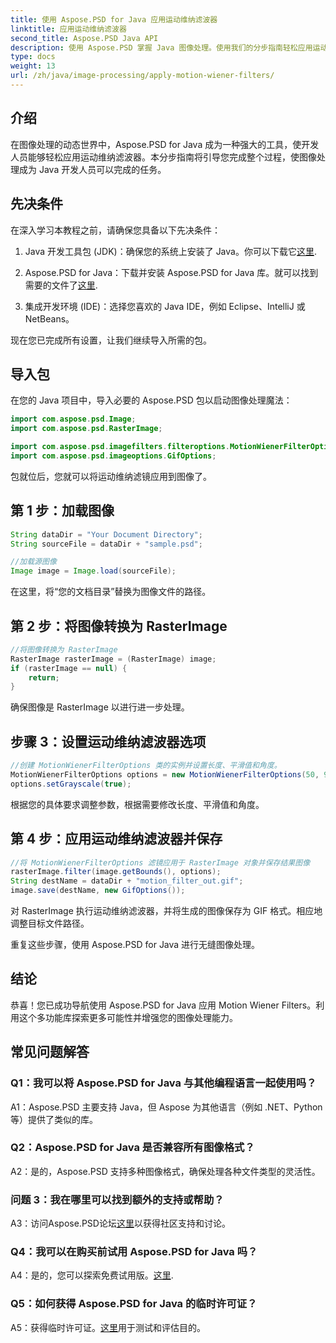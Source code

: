 ```yaml
---
title: 使用 Aspose.PSD for Java 应用运动维纳滤波器
linktitle: 应用运动维纳滤波器
second_title: Aspose.PSD Java API
description: 使用 Aspose.PSD 掌握 Java 图像处理。使用我们的分步指南轻松应用运动维纳滤波器。
type: docs
weight: 13
url: /zh/java/image-processing/apply-motion-wiener-filters/
---
```

## 介绍

在图像处理的动态世界中，Aspose.PSD for Java 成为一种强大的工具，使开发人员能够轻松应用运动维纳滤波器。本分步指南将引导您完成整个过程，使图像处理成为 Java 开发人员可以完成的任务。

## 先决条件

在深入学习本教程之前，请确保您具备以下先决条件：

1.  Java 开发工具包 (JDK)：确保您的系统上安装了 Java。你可以下载它[这里](https://www.oracle.com/java/technologies/javase-downloads.html).

2. Aspose.PSD for Java：下载并安装 Aspose.PSD for Java 库。就可以找到需要的文件了[这里](https://releases.aspose.com/psd/java/).

3. 集成开发环境 (IDE)：选择您喜欢的 Java IDE，例如 Eclipse、IntelliJ 或 NetBeans。

现在您已完成所有设置，让我们继续导入所需的包。

## 导入包

在您的 Java 项目中，导入必要的 Aspose.PSD 包以启动图像处理魔法：

```java
import com.aspose.psd.Image;
import com.aspose.psd.RasterImage;

import com.aspose.psd.imagefilters.filteroptions.MotionWienerFilterOptions;
import com.aspose.psd.imageoptions.GifOptions;
```

包就位后，您就可以将运动维纳滤镜应用到图像了。

## 第 1 步：加载图像

```java
String dataDir = "Your Document Directory";
String sourceFile = dataDir + "sample.psd";

//加载源图像
Image image = Image.load(sourceFile);
```

在这里，将“您的文档目录”替换为图像文件的路径。

## 第 2 步：将图像转换为 RasterImage

```java
//将图像转换为 RasterImage
RasterImage rasterImage = (RasterImage) image;
if (rasterImage == null) {
    return;
}
```

确保图像是 RasterImage 以进行进一步处理。

## 步骤 3：设置运动维纳滤波器选项

```java
//创建 MotionWienerFilterOptions 类的实例并设置长度、平滑值和角度。
MotionWienerFilterOptions options = new MotionWienerFilterOptions(50, 9, 90);
options.setGrayscale(true);
```

根据您的具体要求调整参数，根据需要修改长度、平滑值和角度。

## 第 4 步：应用运动维纳滤波器并保存

```java
//将 MotionWienerFilterOptions 滤镜应用于 RasterImage 对象并保存结果图像
rasterImage.filter(image.getBounds(), options);
String destName = dataDir + "motion_filter_out.gif";
image.save(destName, new GifOptions());
```

对 RasterImage 执行运动维纳滤波器，并将生成的图像保存为 GIF 格式。相应地调整目标文件路径。

重复这些步骤，使用 Aspose.PSD for Java 进行无缝图像处理。

## 结论

恭喜！您已成功导航使用 Aspose.PSD for Java 应用 Motion Wiener Filters。利用这个多功能库探索更多可能性并增强您的图像处理能力。

## 常见问题解答

### Q1：我可以将 Aspose.PSD for Java 与其他编程语言一起使用吗？

A1：Aspose.PSD 主要支持 Java，但 Aspose 为其他语言（例如 .NET、Python 等）提供了类似的库。

### Q2：Aspose.PSD for Java 是否兼容所有图像格式？

A2：是的，Aspose.PSD 支持多种图像格式，确保处理各种文件类型的灵活性。

### 问题 3：我在哪里可以找到额外的支持或帮助？

 A3：访问Aspose.PSD论坛[这里](https://forum.aspose.com/c/psd/34)以获得社区支持和讨论。

### Q4：我可以在购买前试用 Aspose.PSD for Java 吗？

 A4：是的，您可以探索免费试用版。[这里](https://releases.aspose.com/).

### Q5：如何获得 Aspose.PSD for Java 的临时许可证？

A5：获得临时许可证。[这里](https://purchase.aspose.com/temporary-license/)用于测试和评估目的。